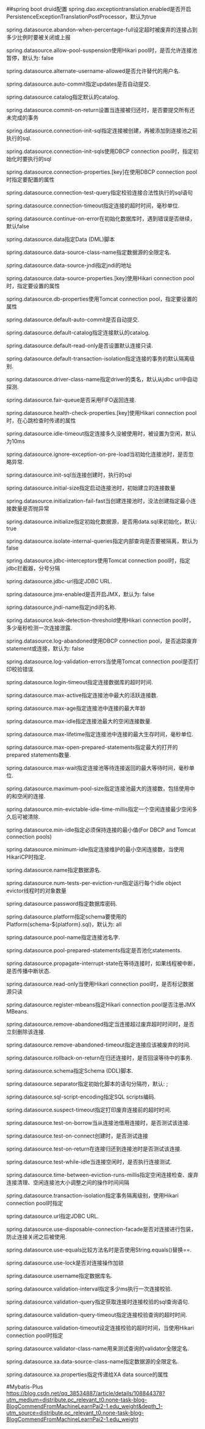 ##spring boot druid配置
spring.dao.exceptiontranslation.enabled是否开启PersistenceExceptionTranslationPostProcessor，默认为true

spring.datasource.abandon-when-percentage-full设定超时被废弃的连接占到多少比例时要被关闭或上报

spring.datasource.allow-pool-suspension使用Hikari pool时，是否允许连接池暂停，默认为: false

spring.datasource.alternate-username-allowed是否允许替代的用户名.

spring.datasource.auto-commit指定updates是否自动提交.

spring.datasource.catalog指定默认的catalog.

spring.datasource.commit-on-return设置当连接被归还时，是否要提交所有还未完成的事务

spring.datasource.connection-init-sql指定连接被创建，再被添加到连接池之前执行的sql.

spring.datasource.connection-init-sqls使用DBCP connection pool时，指定初始化时要执行的sql

spring.datasource.connection-properties.[key]在使用DBCP connection pool时指定要配置的属性

spring.datasource.connection-test-query指定校验连接合法性执行的sql语句

spring.datasource.connection-timeout指定连接的超时时间，毫秒单位.

spring.datasource.continue-on-error在初始化数据库时，遇到错误是否继续，默认false

spring.datasource.data指定Data (DML)脚本

spring.datasource.data-source-class-name指定数据源的全限定名.

spring.datasource.data-source-jndi指定jndi的地址

spring.datasource.data-source-properties.[key]使用Hikari connection pool时，指定要设置的属性

spring.datasource.db-properties使用Tomcat connection pool，指定要设置的属性

spring.datasource.default-auto-commit是否自动提交.

spring.datasource.default-catalog指定连接默认的catalog.

spring.datasource.default-read-only是否设置默认连接只读.

spring.datasource.default-transaction-isolation指定连接的事务的默认隔离级别.

spring.datasource.driver-class-name指定driver的类名，默认从jdbc url中自动探测.

spring.datasource.fair-queue是否采用FIFO返回连接.

spring.datasource.health-check-properties.[key]使用Hikari connection pool时，在心跳检查时传递的属性

spring.datasource.idle-timeout指定连接多久没被使用时，被设置为空闲，默认为10ms

spring.datasource.ignore-exception-on-pre-load当初始化连接池时，是否忽略异常.

spring.datasource.init-sql当连接创建时，执行的sql

spring.datasource.initial-size指定启动连接池时，初始建立的连接数量

spring.datasource.initialization-fail-fast当创建连接池时，没法创建指定最小连接数量是否抛异常

spring.datasource.initialize指定初始化数据源，是否用data.sql来初始化，默认: true

spring.datasource.isolate-internal-queries指定内部查询是否要被隔离，默认为false

spring.datasource.jdbc-interceptors使用Tomcat connection pool时，指定jdbc拦截器，分号分隔

spring.datasource.jdbc-url指定JDBC URL.

spring.datasource.jmx-enabled是否开启JMX，默认为: false

spring.datasource.jndi-name指定jndi的名称.

spring.datasource.leak-detection-threshold使用Hikari connection pool时，多少毫秒检测一次连接泄露.

spring.datasource.log-abandoned使用DBCP connection pool，是否追踪废弃statement或连接，默认为: false

spring.datasource.log-validation-errors当使用Tomcat connection pool是否打印校验错误.

spring.datasource.login-timeout指定连接数据库的超时时间.

spring.datasource.max-active指定连接池中最大的活跃连接数.

spring.datasource.max-age指定连接池中连接的最大年龄

spring.datasource.max-idle指定连接池最大的空闲连接数量.

spring.datasource.max-lifetime指定连接池中连接的最大生存时间，毫秒单位.

spring.datasource.max-open-prepared-statements指定最大的打开的prepared statements数量.

spring.datasource.max-wait指定连接池等待连接返回的最大等待时间，毫秒单位.

spring.datasource.maximum-pool-size指定连接池最大的连接数，包括使用中的和空闲的连接.

spring.datasource.min-evictable-idle-time-millis指定一个空闲连接最少空闲多久后可被清除.

spring.datasource.min-idle指定必须保持连接的最小值(For DBCP and Tomcat connection pools)

spring.datasource.minimum-idle指定连接维护的最小空闲连接数，当使用HikariCP时指定.

spring.datasource.name指定数据源名.

spring.datasource.num-tests-per-eviction-run指定运行每个idle object evictor线程时的对象数量

spring.datasource.password指定数据库密码.

spring.datasource.platform指定schema要使用的Platform(schema-${platform}.sql)，默认为: all

spring.datasource.pool-name指定连接池名字.

spring.datasource.pool-prepared-statements指定是否池化statements.

spring.datasource.propagate-interrupt-state在等待连接时，如果线程被中断，是否传播中断状态.

spring.datasource.read-only当使用Hikari connection pool时，是否标记数据源只读

spring.datasource.register-mbeans指定Hikari connection pool是否注册JMX MBeans.

spring.datasource.remove-abandoned指定当连接超过废弃超时时间时，是否立刻删除该连接.

spring.datasource.remove-abandoned-timeout指定连接应该被废弃的时间.

spring.datasource.rollback-on-return在归还连接时，是否回滚等待中的事务.

spring.datasource.schema指定Schema (DDL)脚本.

spring.datasource.separator指定初始化脚本的语句分隔符，默认: ;

spring.datasource.sql-script-encoding指定SQL scripts编码.

spring.datasource.suspect-timeout指定打印废弃连接前的超时时间.

spring.datasource.test-on-borrow当从连接池借用连接时，是否测试该连接.

spring.datasource.test-on-connect创建时，是否测试连接

spring.datasource.test-on-return在连接归还到连接池时是否测试该连接.

spring.datasource.test-while-idle当连接空闲时，是否执行连接测试.

spring.datasource.time-between-eviction-runs-millis指定空闲连接检查、废弃连接清理、空闲连接池大小调整之间的操作时间间隔

spring.datasource.transaction-isolation指定事务隔离级别，使用Hikari connection pool时指定

spring.datasource.url指定JDBC URL.

spring.datasource.use-disposable-connection-facade是否对连接进行包装，防止连接关闭之后被使用.

spring.datasource.use-equals比较方法名时是否使用String.equals()替换==.

spring.datasource.use-lock是否对连接操作加锁

spring.datasource.username指定数据库名.

spring.datasource.validation-interval指定多少ms执行一次连接校验.

spring.datasource.validation-query指定获取连接时连接校验的sql查询语句.

spring.datasource.validation-query-timeout指定连接校验查询的超时时间.

spring.datasource.validation-timeout设定连接校验的超时时间，当使用Hikari connection pool时指定

spring.datasource.validator-class-name用来测试查询的validator全限定名.

spring.datasource.xa.data-source-class-name指定数据源的全限定名.

spring.datasource.xa.properties指定传递给XA data source的属性


#Mybatis-Plus
https://blog.csdn.net/qq_38534887/article/details/108844378?utm_medium=distribute.pc_relevant_t0.none-task-blog-BlogCommendFromMachineLearnPai2-1.edu_weight&depth_1-utm_source=distribute.pc_relevant_t0.none-task-blog-BlogCommendFromMachineLearnPai2-1.edu_weight